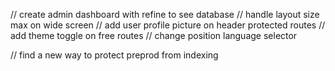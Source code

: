 // create admin dashboard with refine to see database
// handle layout size max on wide screen
// add user profile picture on header protected routes
// add theme toggle on free routes
// change position language selector

// find a new way to protect preprod from indexing
